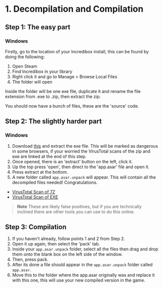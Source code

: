# 1. Decompilation and Compilation

## Step 1: The easy part

### Windows
Firstly, go to the location of your Incredibox install, this can be found by doing the following:
1. Open Steam
2. Find Incredibox in your library
3. Right click it and go to Manage > Browse Local Files
4. The folder will open

Inside the folder will be one exe file, duplicate it and rename the file extension from .exe to .zip, then extract the zip.

You should now have a bunch of files, these are the 'source' code.

## Step 2: The slightly harder part

### Windows
1. Download [this](https://github.com/aardio/WinAsar/raw/master/dist/WinAsar.7z) and extract the exe file. This will be marked as dangerous in some browsers, if your worried the VirusTotal scans of the zip and exe are linked at the end of this step.
2. Once opened, there is an 'extract' button on the left, click it.
3. Up the top press 'open', then direct to the 'app.asar' file and open it.
4. Press extract at the bottom.
5. A new folder called `app.asar.unpack` will appear. This will contain all the decompiled files needed! Congratulations.

- [VirusTotal Scan of 7Z](https://www.virustotal.com/gui/file/818200b7b5eff0c3afa29b467a00cf975faf0d7ec409b7946ae0fdce53ab457c)
- [VirusTotal Scan of EXE](https://www.virustotal.com/gui/file/15184a7ddf502c4e078eed4dfe41c8c74db31eb58f4fbf666c73b4249bc6235e)
> **Note**
> These are likely false positives, but if you are technically inclined there are other tools you can use to do this online.


## Step 3: Compilation
1. If you haven't already, follow points 1 and 2 from Step 2.
2. Open it up again, then select the 'pack' tab.
3. Inside your `app.asar.unpack` folder, select all the files then drag and drop them onto the blank box on the left side of the window.
4. Then, press pack.
5. After its done a file should appear in the `app.asar.unpack` folder called `app.asar`.
6. Move this to the folder where the app.asar originally was and replace it with this one, this will use your new compiled version in the game.
